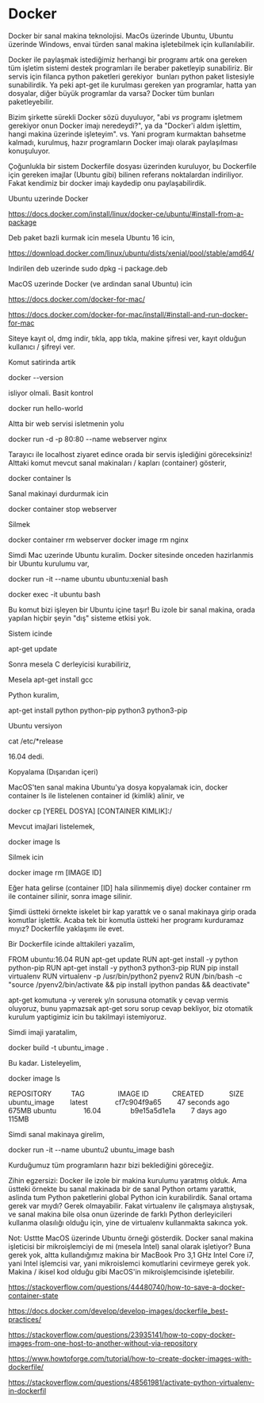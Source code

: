 # Docker

Docker bir sanal makina teknolojisi. MacOs üzerinde Ubuntu, Ubuntu
üzerinde Windows, envai türden sanal makina işletebilmek için
kullanılabilir.

Docker ile paylaşmak istediğimiz herhangi bir programı artık ona
gereken tüm işletim sistemi destek programları ile beraber paketleyip
sunabiliriz. Bir servis için filanca python paketleri gerekiyor 
bunları python paket listesiyle sunabilirdik. Ya peki apt-get ile
kurulması gereken yan programlar, hatta yan dosyalar, diğer büyük
programlar da varsa? Docker tüm bunları paketleyebilir.

Bizim şirkette sürekli Docker sözü duyuluyor, "abi _vs_ programı
işletmem gerekiyor onun Docker imajı neredeydi?", ya da "Docker'i
aldım işlettim, hangi makina üzerinde işleteyim". vs. Yani program
kurmaktan bahsetme kalmadı, kurulmuş, hazır programların Docker imajı
olarak paylaşılması konuşuluyor.

Çoğunlukla bir sistem Dockerfile dosyası üzerinden kuruluyor, bu
Dockerfile için gereken imajlar (Ubuntu gibi) bilinen referans
noktalardan indiriliyor. Fakat kendimiz bir docker imajı kaydedip onu
paylaşabilirdik.

Ubuntu uzerinde Docker

https://docs.docker.com/install/linux/docker-ce/ubuntu/#install-from-a-package

Deb paket bazli kurmak icin mesela Ubuntu 16 icin,

https://download.docker.com/linux/ubuntu/dists/xenial/pool/stable/amd64/

Indirilen deb uzerinde sudo dpkg -i package.deb

MacOS uzerinde Docker (ve ardindan sanal Ubuntu) icin

https://docs.docker.com/docker-for-mac/

https://docs.docker.com/docker-for-mac/install/#install-and-run-docker-for-mac

Siteye kayıt ol, dmg indir, tıkla, app tıkla, makine şifresi ver,
kayıt olduğun kullanıcı / şifreyi ver.

Komut satirinda artik

docker --version

isliyor olmali. Basit kontrol

docker run hello-world

Altta bir web servisi isletmenin yolu

docker run -d -p 80:80 --name webserver nginx

Tarayıcı ile localhost ziyaret edince orada bir servis işlediğini
göreceksiniz! Alttaki komut mevcut sanal makinaları / kapları
(container) gösterir,

docker container ls

Sanal makinayi durdurmak icin

docker container stop webserver

Silmek

docker container rm webserver
docker image rm nginx

Simdi Mac uzerinde Ubuntu kuralim. Docker sitesinde onceden
hazirlanmis bir Ubuntu kurulumu var,

docker run -it --name ubuntu ubuntu:xenial bash

docker exec -it ubuntu bash

Bu komut bizi işleyen bir Ubuntu içine taşır! Bu izole bir sanal
makina, orada yapılan hiçbir şeyin "dış" sisteme etkisi yok.

Sistem icinde

apt-get update

Sonra mesela C derleyicisi kurabiliriz,

Mesela apt-get install gcc

Python kuralim,

apt-get install python python-pip python3 python3-pip

Ubuntu versiyon

cat /etc/*release

16.04 dedi.

Kopyalama (Dışarıdan içeri)

MacOS'ten sanal makina Ubuntu'ya dosya kopyalamak icin, docker
container ls ile listelenen container id (kimlik) alinir, ve

docker cp [YEREL DOSYA] [CONTAINER KIMLIK]:/

Mevcut imajlari listelemek,

docker image ls

Silmek icin

docker image rm [IMAGE ID]

Eğer hata gelirse (container [ID] hala silinmemiş diye) docker
container rm ile container silinir, sonra image silinir.

Şimdi üstteki örnekte iskelet bir kap yarattık ve o sanal makinaya
girip orada komutlar işlettik. Acaba tek bir komutla üstteki her
programı kurduramaz mıyız? Dockerfile yaklaşımı ile evet.

Bir Dockerfile icinde alttakileri yazalim,

FROM ubuntu:16.04
RUN apt-get update
RUN apt-get install -y python python-pip
RUN apt-get install -y python3 python3-pip
RUN pip install virtualenv
RUN virtualenv -p /usr/bin/python2 pyenv2
RUN /bin/bash -c "source /pyenv2/bin/activate && pip install ipython pandas && deactivate"

apt-get komutuna -y vererek y/n sorusuna otomatik y cevap vermis
oluyoruz, bunu yapmazsak apt-get soru sorup cevap bekliyor, biz
otomatik kurulum yaptigimiz icin bu takilmayi istemiyoruz.

Simdi imaji yaratalim,

docker build -t ubuntu_image .

Bu kadar. Listeleyelim,

docker image ls

REPOSITORY          TAG                 IMAGE ID            CREATED             SIZE
ubuntu_image        latest              cf7c904f9a65        47 seconds ago      675MB
ubuntu              16.04               b9e15a5d1e1a        7 days ago          115MB

Simdi sanal makinaya girelim,

docker run -it --name ubuntu2 ubuntu_image bash

Kurduğumuz tüm programların hazır bizi beklediğini göreceğiz.

Zihin egzersizi: Docker ile izole bir makina kurulumu yaratmış
olduk. Ama üstteki örnekte bu sanal makinada bir de sanal Python
ortamı yarattık, aslinda tum Python paketlerini global Python icin
kurabilirdik. Sanal ortama gerek var mıydı? Gerek olmayabilir. Fakat
virtualenv ile çalışmaya alıştıysak, ve sanal makina bile olsa onun
üzerinde de farklı Python derleyicileri kullanma olasılığı olduğu
için, yine de virtualenv kullanmakta sakınca yok.

Not: Usttte MacOS üzerinde Ubuntu örneği gösterdik. Docker sanal
makina işleticisi bir mikroişlemciyi de mi (mesela Intel) sanal olarak
işletiyor? Buna gerek yok, altta kullandığımız makina bir MacBook Pro
3,1 GHz Intel Core i7, yani Intel işlemcisi var, yani mikroislemci
komutlarini cevirmeye gerek yok. Makina / ikisel kod olduğu gibi
MacOS'in mikroişlemcisinde işletebilir.

https://stackoverflow.com/questions/44480740/how-to-save-a-docker-container-state

https://docs.docker.com/develop/develop-images/dockerfile_best-practices/

https://stackoverflow.com/questions/23935141/how-to-copy-docker-images-from-one-host-to-another-without-via-repository

https://www.howtoforge.com/tutorial/how-to-create-docker-images-with-dockerfile/

https://stackoverflow.com/questions/48561981/activate-python-virtualenv-in-dockerfil



